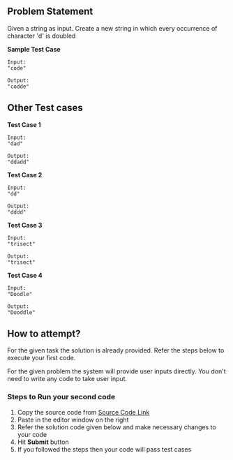 ## Problem Statement
Given a string as input. Create a new string in which every occurrence of character 'd' is doubled

**Sample Test Case**
```
Input:
"code"

Output:
"codde"
```
## Other Test cases
**Test Case 1**
```
Input:
"dad"

Output:
"ddadd"
```
**Test Case 2**
```
Input:
"dd"

Output:
"dddd"
```
**Test Case 3**
```
Input:
"trisect"

Output:
"trisect"
```

**Test Case 4**
```
Input:
"Doodle"

Output:
"Dooddle"
```

## How to attempt?
For the given task the solution is already provided. Refer the steps below to execute your first code.

For the given problem the system will provide user inputs directly. You don't need to write any code to take user input.

### Steps to Run your second code
1. Copy the source code from [Source Code Link](https://raw.githubusercontent.com/Aartiarora22/Lab_assignments/main/Q4/T1/Main.java)
2. Paste in the editor window on the right
3. Refer the solution code given below and make necessary changes to your code
4. Hit **Submit** button
5. If you followed the steps then your code will pass test cases

